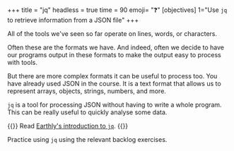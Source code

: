 +++
title = "jq"
headless = true
time = 90
emoji= "❓"
[objectives]
    1="Use `jq` to retrieve information from a JSON file"
+++

All of the tools we've seen so far operate on lines, words, or characters.

Often these are the formats we have. And indeed, often we decide to have our programs output in these formats to make the output easy to process with tools.

But there are more complex formats it can be useful to process too. You have already used JSON in the course. It is a text format that allows us to represent arrays, objects, strings, numbers, and more.

`jq` is a tool for processing JSON without having to write a whole program. This can be really useful to quickly analyse some data.

{{<note type="Reading">}}
Read [Earthly's introduction to `jq`](https://earthly.dev/blog/jq-select/).
{{</note>}}

Practice using `jq` using the relevant backlog exercises.
